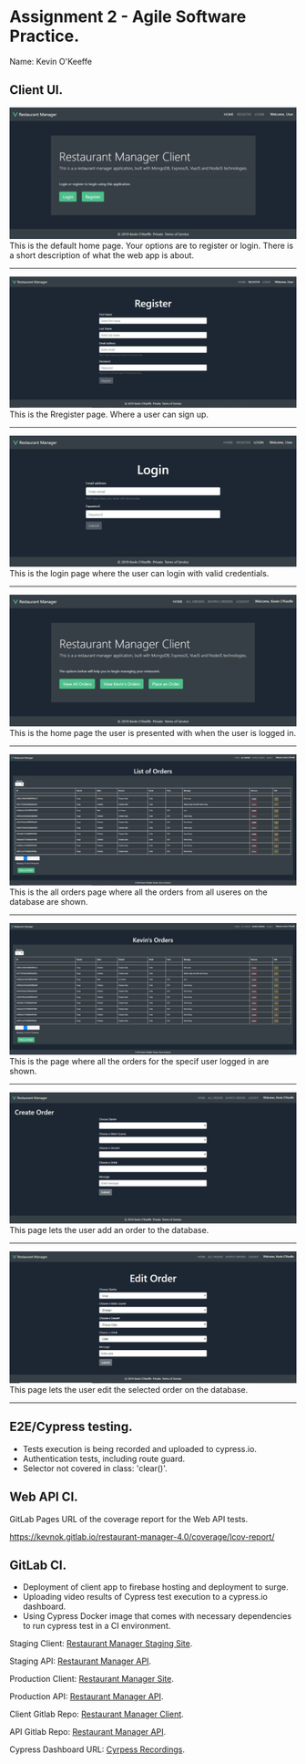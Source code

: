 # Assignment 2 - Agile Software Practice.

Name: Kevin O'Keeffe

## Client UI.

![Home](./img/Home.png)
This is the default home page. Your options are to register or login. There is a short description of what the web app is about.

---

![Register](./img/RegisterUser.png)
This is the Rregister page. Where a user can sign up.

---

![Login](./img/Login.png)
This is the login page where the user can login with valid credentials.

---

![Login Home](./img/HomeLoggedIn.png)
This is the home page the user is presented with when the user is logged in.

---

![All Orders](./img/AllOrders.png)
This is the all orders page where all the orders from all useres on the database are shown.

---

![User Orders](./img/UserOrders.png)
This is the page where all the orders for the specif user logged in are shown.

---

![Create Order](./img/CreateOrder.png)
This page lets the user add an order to the database.

---

![Edit Order](./img/EditAOrder.png)
This page lets the user edit the selected order on the database.

---

## E2E/Cypress testing.

- Tests execution is being recorded and uploaded to cypress.io.
- Authentication tests, including route guard.
- Selector not covered in class: 'clear()'.

## Web API CI.

GitLab Pages URL of the coverage report for the Web API tests.

https://kevnok.gitlab.io/restaurant-manager-4.0/coverage/lcov-report/

## GitLab CI.

- Deployment of client app to firebase hosting and deployment to surge.
- Uploading video results of Cypress test execution to a cypress.io dashboard.
- Using Cypress Docker image that comes with necessary dependencies to run cypress test in a CI environment.

Staging Client: [Restaurant Manager Staging Site](http://cool-shake.surge.sh/).

Staging API: [Restaurant Manager API](https://dashboard.heroku.com/apps/restaurant-manager-staging-app).

Production Client: [Restaurant Manager Site](https://restaurantmanagerclient.web.app/).

Production API: [Restaurant Manager API](https://dashboard.heroku.com/apps/restaurant-manager-prod-app).

Client Gitlab Repo: [Restaurant Manager Client](https://gitlab.com/kevnok/restaurant-manager-client-side).

API Gitlab Repo: [Restaurant Manager API](https://gitlab.com/kevnok/restaurant-manager-4.0).

Cypress Dashboard URL: [Cyrpess Recordings](https://dashboard.cypress.io/projects/apx4gn/runs).

